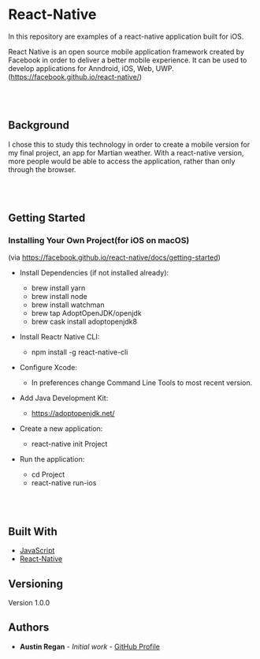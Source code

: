 # React-Native

In this repository are examples of a react-native application built for iOS.

React Native is an open source mobile application framework created by Facebook in order to deliver a better mobile experience. It can be used to develop applications for Anndroid, iOS, Web, UWP.
(https://facebook.github.io/react-native/)

<br/><br/>

## Background

I chose this to study this technology in order to create a mobile version for my final project, an app for Martian weather. With a react-native version, more people would be able to access the application, rather than only through the browser.

<br/><br/>

## Getting Started

### Installing Your Own Project(for iOS on macOS)

(via https://facebook.github.io/react-native/docs/getting-started)

- Install Dependencies (if not installed already):

  - brew install yarn
  - brew install node
  - brew install watchman
  - brew tap AdoptOpenJDK/openjdk
  - brew cask install adoptopenjdk8

- Install Reactr Native CLI:

  - npm install -g react-native-cli

- Configure Xcode:

  - In preferences change Command Line Tools to most recent version.

- Add Java Development Kit:

  - https://adoptopenjdk.net/

- Create a new application:

  - react-native init Project

- Run the application:
  - cd Project
  - react-native run-ios

<br/><br/>

## Built With

- [JavaScript](https://www.javascript.com/)
- [React-Native](https://facebook.github.io/react-native/)

## Versioning

Version 1.0.0

## Authors

- **Austin Regan** - _Initial work_ - [GitHub Profile](https://github.com/astnrgn)
